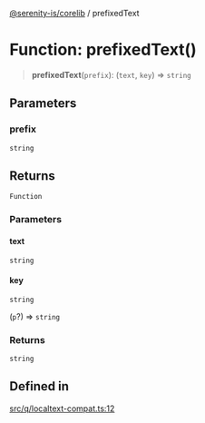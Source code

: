 [@serenity-is/corelib](../README.md) / prefixedText

# Function: prefixedText()

> **prefixedText**(`prefix`): (`text`, `key`) => `string`

## Parameters

### prefix

`string`

## Returns

`Function`

### Parameters

#### text

`string`

#### key

`string`

(`p`?) => `string`

### Returns

`string`

## Defined in

[src/q/localtext-compat.ts:12](https://github.com/serenity-is/serenity/blob/master/packages/corelib/src/q/localtext-compat.ts#L12)
